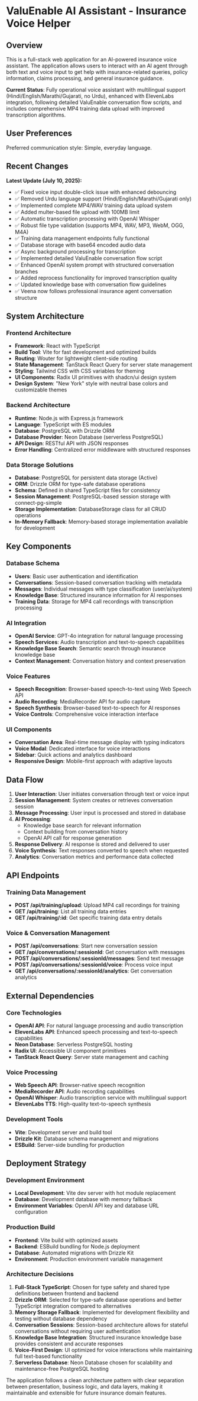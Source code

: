 # ValuEnable AI Assistant - Insurance Voice Helper

## Overview

This is a full-stack web application for an AI-powered insurance voice assistant. The application allows users to interact with an AI agent through both text and voice input to get help with insurance-related queries, policy information, claims processing, and general insurance guidance.

**Current Status**: Fully operational voice assistant with multilingual support (Hindi/English/Marathi/Gujarati, no Urdu), enhanced with ElevenLabs integration, following detailed ValuEnable conversation flow scripts, and includes comprehensive MP4 training data upload with improved transcription algorithms.

## User Preferences

Preferred communication style: Simple, everyday language.

## Recent Changes

**Latest Update (July 10, 2025):**
- ✅ Fixed voice input double-click issue with enhanced debouncing
- ✅ Removed Urdu language support (Hindi/English/Marathi/Gujarati only)
- ✅ Implemented complete MP4/WAV training data upload system
- ✅ Added multer-based file upload with 100MB limit
- ✅ Automatic transcription processing with OpenAI Whisper
- ✅ Robust file type validation (supports MP4, WAV, MP3, WebM, OGG, M4A)
- ✅ Training data management endpoints fully functional
- ✅ Database storage with base64 encoded audio data
- ✅ Async background processing for transcription
- ✅ Implemented detailed ValuEnable conversation flow script
- ✅ Enhanced OpenAI system prompt with structured conversation branches
- ✅ Added reprocess functionality for improved transcription quality
- ✅ Updated knowledge base with conversation flow guidelines
- ✅ Veena now follows professional insurance agent conversation structure

## System Architecture

### Frontend Architecture
- **Framework**: React with TypeScript
- **Build Tool**: Vite for fast development and optimized builds
- **Routing**: Wouter for lightweight client-side routing
- **State Management**: TanStack React Query for server state management
- **Styling**: Tailwind CSS with CSS variables for theming
- **UI Components**: Radix UI primitives with shadcn/ui design system
- **Design System**: "New York" style with neutral base colors and customizable themes

### Backend Architecture
- **Runtime**: Node.js with Express.js framework
- **Language**: TypeScript with ES modules
- **Database**: PostgreSQL with Drizzle ORM
- **Database Provider**: Neon Database (serverless PostgreSQL)
- **API Design**: RESTful API with JSON responses
- **Error Handling**: Centralized error middleware with structured responses

### Data Storage Solutions
- **Database**: PostgreSQL for persistent data storage (Active)
- **ORM**: Drizzle ORM for type-safe database operations
- **Schema**: Defined in shared TypeScript files for consistency
- **Session Management**: PostgreSQL-based session storage with connect-pg-simple
- **Storage Implementation**: DatabaseStorage class for all CRUD operations
- **In-Memory Fallback**: Memory-based storage implementation available for development

## Key Components

### Database Schema
- **Users**: Basic user authentication and identification
- **Conversations**: Session-based conversation tracking with metadata
- **Messages**: Individual messages with type classification (user/ai/system)
- **Knowledge Base**: Structured insurance information for AI responses
- **Training Data**: Storage for MP4 call recordings with transcription processing

### AI Integration
- **OpenAI Service**: GPT-4o integration for natural language processing
- **Speech Services**: Audio transcription and text-to-speech capabilities
- **Knowledge Base Search**: Semantic search through insurance knowledge base
- **Context Management**: Conversation history and context preservation

### Voice Features
- **Speech Recognition**: Browser-based speech-to-text using Web Speech API
- **Audio Recording**: MediaRecorder API for audio capture
- **Speech Synthesis**: Browser-based text-to-speech for AI responses
- **Voice Controls**: Comprehensive voice interaction interface

### UI Components
- **Conversation Area**: Real-time message display with typing indicators
- **Voice Modal**: Dedicated interface for voice interactions
- **Sidebar**: Quick actions and analytics dashboard
- **Responsive Design**: Mobile-first approach with adaptive layouts

## Data Flow

1. **User Interaction**: User initiates conversation through text or voice input
2. **Session Management**: System creates or retrieves conversation session
3. **Message Processing**: User input is processed and stored in database
4. **AI Processing**: 
   - Knowledge base search for relevant information
   - Context building from conversation history
   - OpenAI API call for response generation
5. **Response Delivery**: AI response is stored and delivered to user
6. **Voice Synthesis**: Text responses converted to speech when requested
7. **Analytics**: Conversation metrics and performance data collected

## API Endpoints

### Training Data Management
- **POST /api/training/upload**: Upload MP4 call recordings for training
- **GET /api/training**: List all training data entries
- **GET /api/training/:id**: Get specific training data entry details

### Voice & Conversation Management
- **POST /api/conversations**: Start new conversation session
- **GET /api/conversations/:sessionId**: Get conversation with messages
- **POST /api/conversations/:sessionId/messages**: Send text message
- **POST /api/conversations/:sessionId/voice**: Process voice input
- **GET /api/conversations/:sessionId/analytics**: Get conversation analytics

## External Dependencies

### Core Technologies
- **OpenAI API**: For natural language processing and audio transcription
- **ElevenLabs API**: Enhanced speech processing and text-to-speech capabilities
- **Neon Database**: Serverless PostgreSQL hosting
- **Radix UI**: Accessible UI component primitives
- **TanStack React Query**: Server state management and caching

### Voice Processing
- **Web Speech API**: Browser-native speech recognition
- **MediaRecorder API**: Audio recording capabilities
- **OpenAI Whisper**: Audio transcription service with multilingual support
- **ElevenLabs TTS**: High-quality text-to-speech synthesis

### Development Tools
- **Vite**: Development server and build tool
- **Drizzle Kit**: Database schema management and migrations
- **ESBuild**: Server-side bundling for production

## Deployment Strategy

### Development Environment
- **Local Development**: Vite dev server with hot module replacement
- **Database**: Development database with memory fallback
- **Environment Variables**: OpenAI API key and database URL configuration

### Production Build
- **Frontend**: Vite build with optimized assets
- **Backend**: ESBuild bundling for Node.js deployment
- **Database**: Automated migrations with Drizzle Kit
- **Environment**: Production environment variable management

### Architecture Decisions

1. **Full-Stack TypeScript**: Chosen for type safety and shared type definitions between frontend and backend
2. **Drizzle ORM**: Selected for type-safe database operations and better TypeScript integration compared to alternatives
3. **Memory Storage Fallback**: Implemented for development flexibility and testing without database dependency
4. **Conversation Sessions**: Session-based architecture allows for stateful conversations without requiring user authentication
5. **Knowledge Base Integration**: Structured insurance knowledge base provides consistent and accurate responses
6. **Voice-First Design**: UI optimized for voice interactions while maintaining full text-based functionality
7. **Serverless Database**: Neon Database chosen for scalability and maintenance-free PostgreSQL hosting

The application follows a clean architecture pattern with clear separation between presentation, business logic, and data layers, making it maintainable and extensible for future insurance domain features.